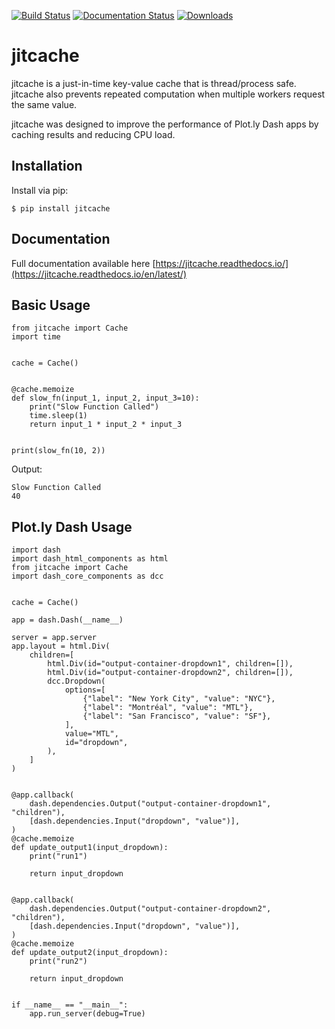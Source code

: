 [![Build Status](https://travis-ci.org/sjtrny/jitcache.svg?branch=master)](https://travis-ci.org/sjtrny/jitcache)
[![Documentation Status](https://readthedocs.org/projects/jitcache/badge/?version=latest)](https://jitcache.readthedocs.io/en/latest/?badge=latest)
[![Downloads](https://pepy.tech/badge/jitcache)](https://pepy.tech/project/jitcache)

# jitcache

jitcache is a just-in-time key-value cache that is thread/process safe. jitcache also prevents repeated computation
when multiple workers request the same value.

jitcache was designed to improve the performance of Plot.ly Dash apps by caching results and reducing CPU load.

Installation
-------------------

Install via pip:

    $ pip install jitcache

Documentation
-------------------

Full documentation available here [https://jitcache.readthedocs.io/](https://jitcache.readthedocs.io/en/latest/)

Basic Usage
-------------------

    from jitcache import Cache
    import time
    
    
    cache = Cache()
    
    
    @cache.memoize
    def slow_fn(input_1, input_2, input_3=10):
        print("Slow Function Called")
        time.sleep(1)
        return input_1 * input_2 * input_3
    
    
    print(slow_fn(10, 2))


 Output:
 
    Slow Function Called
    40


Plot.ly Dash Usage
-------------------

    import dash
    import dash_html_components as html
    from jitcache import Cache
    import dash_core_components as dcc
    
    
    cache = Cache()
    
    app = dash.Dash(__name__)
    
    server = app.server
    app.layout = html.Div(
        children=[
            html.Div(id="output-container-dropdown1", children=[]),
            html.Div(id="output-container-dropdown2", children=[]),
            dcc.Dropdown(
                options=[
                    {"label": "New York City", "value": "NYC"},
                    {"label": "Montréal", "value": "MTL"},
                    {"label": "San Francisco", "value": "SF"},
                ],
                value="MTL",
                id="dropdown",
            ),
        ]
    )
    
    
    @app.callback(
        dash.dependencies.Output("output-container-dropdown1", "children"),
        [dash.dependencies.Input("dropdown", "value")],
    )
    @cache.memoize
    def update_output1(input_dropdown):
        print("run1")
    
        return input_dropdown
    
    
    @app.callback(
        dash.dependencies.Output("output-container-dropdown2", "children"),
        [dash.dependencies.Input("dropdown", "value")],
    )
    @cache.memoize
    def update_output2(input_dropdown):
        print("run2")
    
        return input_dropdown
    
    
    if __name__ == "__main__":
        app.run_server(debug=True)
